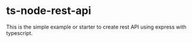 # ts-node-rest-api
This is the simple example or starter to create rest API using express with typescript.

